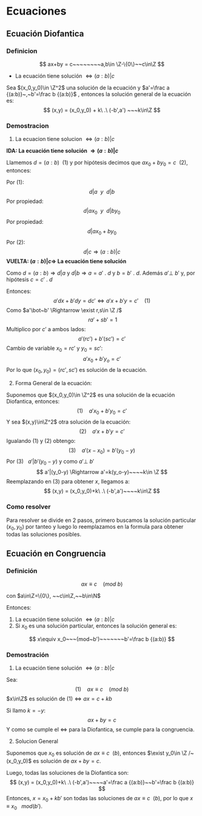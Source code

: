 # Ecuaciones

## Ecuación Diofantica

### Definicion

$$
ax+by = c~~~~~~~~a,b\in \Z-\{0\}~~c\in\Z
$$

- La ecuación tiene solución $\Leftrightarrow (a:b)|c$

Sea $(x_0,y_0)\in \Z^2$ una solución de la ecuación y  $a'=\frac a {(a:b)}~,~b'=\frac b {(a:b)}$ , entonces la solución general de la ecuación es:
$$
(x,y) = (x_0,y_0) + k\ .\ (-b',a') ~~~k\in\Z
$$

### Demostracion

1. La ecuacion tiene solucion $\Leftrightarrow (a:b)|c$

**IDA: La ecuación tiene solución $\Rightarrow (a:b)|c$**

Llamemos $d=(a:b)~~(1)$ y por hipótesis decimos que $ax_0+by_0 = c~~(2)$, entonces:

Por $(1)$:
$$
d|a~~y~~d|b
$$
Por propiedad:
$$
d|ax_0~~y~~d|by_0
$$
Por propiedad:
$$
d|ax_0+by_0
$$
Por $(2)$:
$$
d|c \Rightarrow (a:b)|c
$$
**VUELTA: $(a:b)|c \Rightarrow$ La ecuación tiene solución**

Como $d=(a:b)\Rightarrow d|a$ y $d|b \Rightarrow a = a'\ .\ d$ y $b = b'\ .\ d$. Además $a' \bot~b'$ y, por hipótesis $c=c'\ .\ d$

Entonces:
$$
a'dx+b'dy = dc' \Leftrightarrow a'x+b'y=c'~~~~(1)
$$
Como $a'\bot~b' \Rightarrow \exist r,s\in \Z /$ 
$$
~ r a'+sb'=1
$$
Multiplico por $c'$ a ambos lados:
$$
a'(rc') + b'(sc') = c' 
$$
Cambio de variable $x_0 = rc'$ y $y_0 = sc'$:
$$
a'x_0 + b'y_o=c'
$$
Por lo que $(x_0,y_0) =(rc',sc')$ es solución de la ecuación.

2. Forma General de la ecuación:

Suponemos que $(x_0,y_0)\in \Z^2$ es una solución de la ecuación Diofantica, entonces:
$$
(1)~~~~a'x_0+b'y_0=c'
$$
Y sea $(x,y)\in\Z^2$ otra solución de la ecuación:
$$
(2)~~~~a'x+b'y=c'
$$
Igualando $(1)$ y $(2)$ obtengo:
$$
(3)~~~~a'(x-x_0)=b'(y_0-y)
$$
Por $(3)~~~a'|b'(y_0-y)$ y como $a'\bot~b'$ 
$$
a'|(y_0-y) \Rightarrow a'=k(y_o-y)~~~~k\in \Z
$$
Reemplazando en $(3)$ para obtener $x$, llegamos a:
$$
(x,y) = (x_0,y_0)+k\ .\ (-b',a')~~~~k\in\Z
$$

### Como resolver

Para resolver se divide en 2 pasos, primero buscamos la solución particular $(x_0,y_0)$ por tanteo y luego lo reemplazamos en la formula para obtener todas las soluciones posibles.

## Ecuación en Congruencia

### Definición

$$
ax\equiv c~~~~(mod~b)
$$

con $a\in\Z=\{0\}, ~~c\in\Z,~~b\in\N$

Entonces:

1. La ecuación tiene solución $\Leftrightarrow (a:b)|c$ 
2. Si $x_0$ es una solución particular, entonces la solución general es:

$$
x\equiv x_0~~~(mod~b')~~~~~~~b'=\frac b {(a:b)}
$$

### Demostración

1. La ecuación tiene solución $\Leftrightarrow (a:b)|c$ 

Sea:
$$
(1)~~~~ax\equiv c~~~~(mod~b)
$$
$x\in\Z$ es solución de  $(1) \Leftrightarrow ax = c+kb$

Si llamo $k=-y$:
$$
ax+by=c
$$
Y como se cumple el $\Leftrightarrow$ para la Diofantica, se cumple para la congruencia.

2. Solucion General

Suponemos que $x_0$ es solución de $ax\equiv c~~(b)$, entonces $\exist y_0\in \Z /~ (x_0,y_0)$ es solución de $ax+by=c$.

Luego, todas las soluciones de la Diofantica son:
$$
(x,y) = (x_0,y_0)+k\ .\ (-b',a')~~~~a'=\frac a {(a:b)}~~b'=\frac b {(a:b)}
$$
Entonces, $x = x_0 + kb'$ son todas las soluciones de $ax \equiv c~~(b)$, por lo que $x\equiv x_0 ~~~mod(b')$.